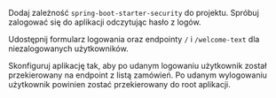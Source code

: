 Dodaj zależność `spring-boot-starter-security` do projektu. Spróbuj zalogować się do aplikacji odczytując hasło z logów.

Udostępnij formularz logowania oraz endpointy `/` i `/welcome-text` dla niezalogowanych użytkowników.

Skonfiguruj aplikację tak, aby po udanym logowaniu użytkownik został przekierowany na endpoint z listą zamówień. Po
udanym wylogowaniu użytkownik powinien zostać przekierowany do root aplikacji.